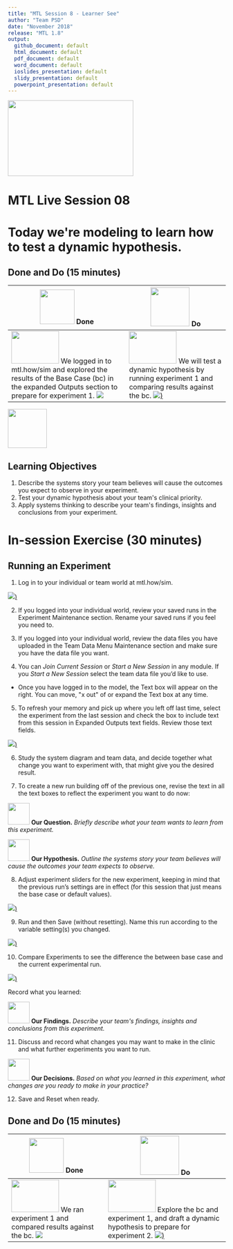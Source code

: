 ```yaml
---
title: "MTL Session 8 - Learner See"
author: "Team PSD"
date: "November 2018"
release: "MTL 1.8"
output: 
  github_document: default
  html_document: default
  pdf_document: default
  word_document: default
  ioslides_presentation: default
  slidy_presentation: default
  powerpoint_presentation: default
---
```


[<img src = "https://github.com/markdownrefactor/teampsd/blob/master/resources/logos/mtl_live_sq_sm.png"
     height = "175" width = "290">](#.)   

# MTL Live Session 08

# Today we're modeling to learn how to test a dynamic hypothesis.

## Done and Do (15 minutes)
<!-- Do/Done Tables -->
| [<img src = "https://github.com/markdownrefactor/teampsd/blob/master/resources/icons/done.png" height = "80" width = "80">](#.)  **Done** | [<img src = "https://github.com/markdownrefactor/teampsd/blob/master/resources/icons/do.png" height = "90" width = "90">](#.)  **Do** |
| --- | --- | 
| [<img src = "https://raw.githubusercontent.com/lzim/teampsd/master/resources/logos/mtl_how_sim.png" height = "75" width = "110">](http://mtl.how/sim) We logged in to mtl.how/sim and explored the results of the Base Case (bc) in the expanded Outputs section to prepare for experiment 1. [![](https://raw.githubusercontent.com/lzim/teampsd/master/resources/gifs/mtl_1.7/sim_ui_9.gif)](#.)  | [<img src = "https://raw.githubusercontent.com/lzim/teampsd/master/resources/logos/mtl_how_sim.png" height = "75" width = "110">](http://mtl.how/sim) We will test a dynamic hypothesis by running experiment 1 and comparing results against the bc. [![](https://raw.githubusercontent.com/lzim/teampsd/master/resources/gifs/mtl_1.7/sim_ui_6.gif))](#.)  |

<!-- Learning Objectives Icon --> 
[<img src = "https://github.com/markdownrefactor/teampsd/blob/master/resources/icons/learning_objectives.png" height = "90" width = "90" style ="display: inline-block"/>](#.)  

## Learning Objectives

1. Describe the systems story your team believes will cause the outcomes you expect to observe in your experiment.
2. Test your dynamic hypothesis about your team's clinical priority.
3. Apply systems thinking to describe your team's findings, insights and conclusions from your experiment.

# In-session Exercise (30 minutes)

## Running an Experiment

1.	Log in to your individual or team world at mtl.how/sim.

[![](https://raw.githubusercontent.com/lzim/teampsd/master/resources/gifs/mtl_1.7/sim_ui_9.gif))](#.) 

2.	If you logged into your individual world, review your saved runs in the Experiment Maintenance section. Rename your saved runs if you feel you need to.

3.	If you logged into your individual world, review the data files you have uploaded in the Team Data Menu Maintenance section and make sure you have the data file you want.

4.	You can *Join Current Session* or *Start a New Session* in any module. If you *Start a New Session* select the team data file you’d like to use.

+ Once you have logged in to the model, the Text box will appear on the right. You can move, "x out" of or expand the Text box at any time.

5.	To refresh your memory and pick up where you left off last time, select the experiment from the last session and check the box to include text from this session in Expanded Outputs text fields. Review those text fields.

[![](https://raw.githubusercontent.com/lzim/teampsd/master/resources/gifs/mtl_1.7/sim_ui_7.gif))](#.) 

6.	Study the system diagram and team data, and decide together what change you want to experiment with, that might give you the desired result.

7.	To create a new run building off of the previous one, revise the text in all the text boxes to reflect the experiment you want to do now: 

[<img src = "https://raw.githubusercontent.com/lzim/teampsd/master/resources/icons/mtl_question.png" height = "50" width = "50" style = "display: inline-block"/>](#.) **Our Question.** *Briefly describe what your team wants to learn from this experiment.* 

[<img src = "https://raw.githubusercontent.com/lzim/teampsd/master/resources/icons/mtl_hypothesis.png" height = "50" width = "50" style = "display: inline-block"/>](#.) **Our Hypothesis.** *Outline the systems story your team believes will cause the outcomes your team expects to observe.*

8.	Adjust experiment sliders for the new experiment, keeping in mind that the previous run’s settings are in effect (for this session that just means the base case or default values).

[![](https://raw.githubusercontent.com/lzim/teampsd/master/resources/gifs/mtl_1.7/sim_ui_10.gif))](#.) 

9.	Run and then Save (without resetting). Name this run according to the variable setting(s) you changed.

[![](https://raw.githubusercontent.com/lzim/teampsd/master/resources/gifs/mtl_1.7/sim_ui_8.gif))](#.) 

10.	Compare Experiments to see the difference the between base case and the current experimental run. 

[![](https://raw.githubusercontent.com/lzim/teampsd/master/resources/gifs/mtl_1.7/sim_ui_6.gif))](#.) 

Record what you learned:

[<img src = "https://raw.githubusercontent.com/lzim/teampsd/master/resources/icons/mtl_findings.png" height = "50" width = "50" style = "display: inline-block"/>](#.)  **Our Findings.** *Describe your team's findings, insights and conclusions from this experiment.* 

11.	Discuss and record what changes you may want to make in the clinic and what further experiments you want to run. 

 [<img src = "https://raw.githubusercontent.com/lzim/teampsd/master/resources/icons/mtl_decisions.png" height = "50" width = "50" style = "display: inline-block"/>](#.)  **Our Decisions.** *Based on what you learned in this experiment, what changes are you ready to make in your practice?*

12. Save and Reset when ready.
 

## Done and Do (15 minutes)
<!-- Do/Done Tables -->
| [<img src = "https://github.com/markdownrefactor/teampsd/blob/master/resources/icons/done.png" height = "80" width = "80">](#.)  **Done** | [<img src = "https://github.com/markdownrefactor/teampsd/blob/master/resources/icons/do.png" height = "90" width = "90">](#.)  **Do** |
| --- | --- | 
| [<img src = "https://raw.githubusercontent.com/lzim/teampsd/master/resources/logos/mtl_how_sim.png" height = "75" width = "110">](http://mtl.how/sim) We ran experiment 1 and compared results against the bc. [![](https://raw.githubusercontent.com/lzim/teampsd/master/resources/gifs/mtl_1.7/sim_ui_6.gif)](#.) | [<img src = "https://raw.githubusercontent.com/lzim/teampsd/master/resources/logos/mtl_how_sim.png" height = "75" width = "110">](http://mtl.how/sim) Explore the bc and experiment 1, and draft a dynamic hypothesis to prepare for experiment 2. [![](https://raw.githubusercontent.com/lzim/teampsd/master/resources/gifs/mtl_1.7/sim_ui_5.gif))](#.)  | 
